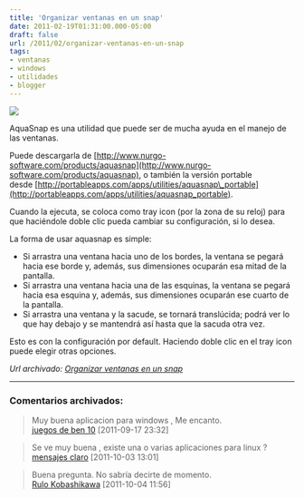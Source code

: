 ```yaml
---
title: 'Organizar ventanas en un snap'
date: 2011-02-19T01:31:00.000-05:00
draft: false
url: /2011/02/organizar-ventanas-en-un-snap
tags: 
- ventanas
- windows
- utilidades
- blogger
---
```


[![](https://2.bp.blogspot.com/-W1Hb_oChjZo/TV9iBZXdI_I/AAAAAAAABRU/2fU12CPVt_w/s1600/AquaSnapPortable_128.png)](https://2.bp.blogspot.com/-W1Hb_oChjZo/TV9iBZXdI_I/AAAAAAAABRU/2fU12CPVt_w/s1600/AquaSnapPortable_128.png)

AquaSnap es una utilidad que puede ser de mucha ayuda en el manejo de las ventanas.  
  
Puede descargarla de [http://www.nurgo-software.com/products/aquasnap](http://www.nurgo-software.com/products/aquasnap), o también la versión portable desde [http://portableapps.com/apps/utilities/aquasnap\_portable](http://portableapps.com/apps/utilities/aquasnap_portable).  
  
Cuando la ejecuta, se coloca como tray icon (por la zona de su reloj) para que haciéndole doble clic pueda cambiar su configuración, si lo desea.  
  
La forma de usar aquasnap es simple:  
  

*   Si arrastra una ventana hacia uno de los bordes, la ventana se pegará hacia ese borde y, además, sus dimensiones ocuparán esa mitad de la pantalla.
*   Si arrastra una ventana hacia una de las esquinas, la ventana se pegará hacia esa esquina y, además, sus dimensiones ocuparán ese cuarto de la pantalla.
*   Si arrastra una ventana y la sacude, se tornará translúcida; podrá ver lo que hay debajo y se mantendrá así hasta que la sacuda otra vez.

Esto es con la configuración por default. Haciendo doble clic en el tray icon puede elegir otras opciones.

_*Url archivado: [Organizar ventanas en un snap](https://akcdev.blogspot.com/2011/02/organizar-ventanas-en-un-snap.html)*_

---
### Comentarios archivados:

>
> Muy buena aplicacion para windows , Me encanto.
> \
> [juegos de ben 10](http://www.ben10juegos.org/ "noreply@blogger.com") [2011-09-17 23:32]

>
> Se ve muy buena , existe una o varias aplicaciones para linux ?
> \
> [mensajes claro](http://mensajes-claro.com/ "noreply@blogger.com") [2011-10-03 13:01]

>
> Buena pregunta. No sabría decirte de momento.
> \
> [Rulo Kobashikawa](https://www.blogger.com/profile/07020497448167262255 "noreply@blogger.com") [2011-10-04 11:56]
